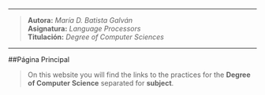 ***
>**Autora:**         *María D. Batista Galván*  
>**Asignatura:**     *Language Processors*  
>**Titulación:**     *Degree of Computer Sciences*
***

##Página Principal

>On this website you will find the links to the practices for the **Degree of Computer Science** separated for **subject**.